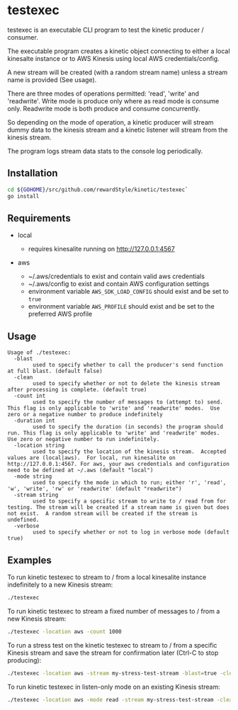 # testexec
testexec is an executable CLI program to test the kinetic producer / consumer.  

The executable program creates a kinetic object connecting to either a local kinesalte instance or to AWS Kinesis using local AWS credentials/config.
  
A new stream will be created (with a random stream name) unless a stream name is provided (See usage).

There are three modes of operations permitted:  'read', 'write' and 'readwrite'.  Write mode is produce only where as read mode is consume only.  Readwrite mode is both produce and consume concurrently.   

So depending on the mode of operation, a kinetic producer will stream dummy data to the kinesis stream and a kinetic listener will stream from the kinesis stream.

The program logs stream data stats to the console log periodically.

## Installation
```sh
cd ${GOHOME}/src/github.com/rewardStyle/kinetic/testexec`
go install
```

## Requirements

- local
    - requires kinesalite running on http://127.0.0.1:4567

- aws
    - ~/.aws/credentials to exist and contain valid aws credentials
    - ~/.aws/config to exist and contain AWS configuration settings
    - environment variable `AWS_SDK_LOAD_CONFIG` should exist and be set to `true`
    - environment variable `AWS_PROFILE` should exist and be set to the preferred AWS profile
        

## Usage

```text
Usage of ./testexec:
  -blast
    	used to specify whether to call the producer's send function at full blast. (default false)
  -clean
    	used to specify whether or not to delete the kinesis stream after processing is complete. (default true)
  -count int
    	used to specify the number of messages to (attempt to) send.  This flag is only applicable to 'write' and 'readwrite' modes.  Use zero or a negative number to produce indefinitely
  -duration int
    	used to specify the duration (in seconds) the program should run. This flag is only applicable to 'write' and 'readwrite' modes.  Use zero or negative number to run indefinitely.
  -location string
    	used to specify the location of the kinesis stream.  Accepted values are (local|aws).  For local, run kinesalite on http://127.0.0.1:4567. For aws, your aws credentials and configuration need to be defined at ~/.aws (default "local")
  -mode string
    	used to specify the mode in which to run; either 'r', 'read', 'w', 'write', 'rw' or 'readwrite' (default "readwrite")
  -stream string
    	used to specify a specific stream to write to / read from for testing. The stream will be created if a stream name is given but does not exist.  A random stream will be created if the stream is undefined.
  -verbose
      	used to specify whether or not to log in verbose mode (default true)
```

## Examples

To run kinetic testexec to stream to / from a local kinesalite instance indefinitely to a new Kinesis stream:
```sh
./testexec
```

To run kinetic testexec to stream a fixed number of messages to / from a new Kinesis stream:
```sh
./testexec -location aws -count 1000
```

To run a stress test on the kinetic testexec to stream to / from a specific Kinesis stream and save the stream for confirmation later (Ctrl-C to stop producing):
```sh
./testexec -location aws -stream my-stress-test-stream -blast=true -clean=false
```

To run kinetic testexec in listen-only mode on an existing Kinesis stream:
```sh
./testexec -location aws -mode read -stream my-stress-test-stream -clean=false
```
